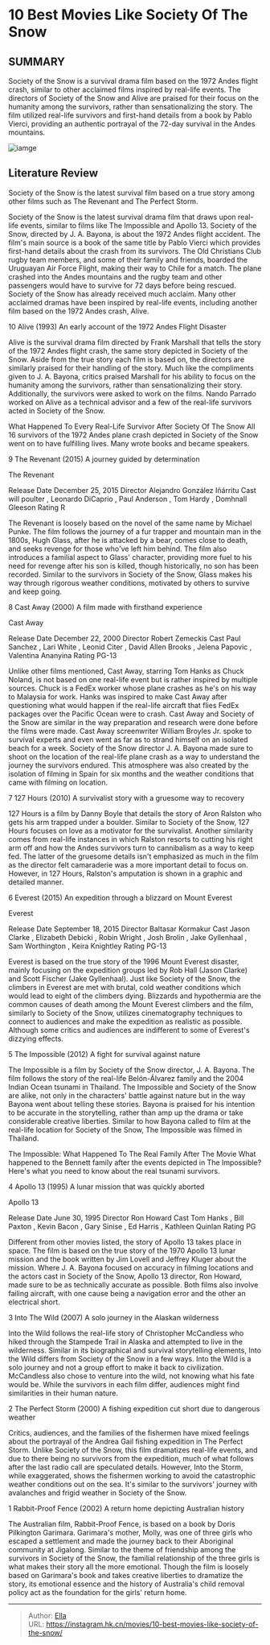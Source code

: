 # 10 Best Movies Like Society Of The Snow


## SUMMARY 


 Society of the Snow is a survival drama film based on the 1972 Andes flight crash, similar to other acclaimed films inspired by real-life events. 
 The directors of Society of the Snow and Alive are praised for their focus on the humanity among the survivors, rather than sensationalizing the story. 
 The film utilized real-life survivors and first-hand details from a book by Pablo Vierci, providing an authentic portrayal of the 72-day survival in the Andes mountains. 

![iamge](https://static1.srcdn.com/wordpress/wp-content/uploads/2024/01/best-movies-like-society-of-the-snow.jpg)

## Literature Review

Society of the Snow is the latest survival film based on a true story among other films such as The Revenant and The Perfect Storm. 




Society of the Snow is the latest survival drama film that draws upon real-life events, similar to films like The Impossible and Apollo 13. Society of the Snow, directed by J. A. Bayona, is about the 1972 Andes flight accident. The film&#39;s main source is a book of the same title by Pablo Vierci which provides first-hand details about the crash from its survivors.
The Old Christians Club rugby team members, and some of their family and friends, boarded the Uruguayan Air Force Flight, making their way to Chile for a match. The plane crashed into the Andes mountains and the rugby team and other passengers would have to survive for 72 days before being rescued. Society of the Snow has already received much acclaim. Many other acclaimed dramas have been inspired by real-life events, including another film based on the 1972 Andes crash, Alive.









 








 10  Alive (1993) 
An early account of the 1972 Andes Flight Disaster


 







Alive is the survival drama film directed by Frank Marshall that tells the story of the 1972 Andes flight crash, the same story depicted in Society of the Snow. Aside from the true story each film is based on, the directors are similarly praised for their handling of the story. Much like the compliments given to J. A. Bayona, critics praised Marshall for his ability to focus on the humanity among the survivors, rather than sensationalizing their story. Additionally, the survivors were asked to work on the films. Nando Parrado worked on Alive as a technical advisor and a few of the real-life survivors acted in Society of the Snow.
            
 
 What Happened To Every Real-Life Survivor After Society Of The Snow 
All 16 survivors of the 1972 Andes plane crash depicted in Society of the Snow went on to have fulfilling lives. Many wrote books and became speakers.








 9  The Revenant (2015) 
A journey guided by determination
        

  The Revenant  


  Release Date    December 25, 2015     Director    Alejandro González Iñárritu     Cast    will poulter , Leonardo DiCaprio , Paul Anderson , Tom Hardy , Domhnall Gleeson     Rating    R    


The Revenant is loosely based on the novel of the same name by Michael Punke. The film follows the journey of a fur trapper and mountain man in the 1800s, Hugh Glass, after he is attacked by a bear, comes close to death, and seeks revenge for those who&#39;ve left him behind. The film also introduces a familial aspect to Glass&#39; character, providing more fuel to his need for revenge after his son is killed, though historically, no son has been recorded. Similar to the survivors in Society of the Snow, Glass makes his way through rigorous weather conditions, motivated by others to survive and keep going.





 8  Cast Away (2000) 
A film made with firsthand experience
        

  Cast Away  


  Release Date    December 22, 2000     Director    Robert Zemeckis     Cast    Paul Sanchez , Lari White , Leonid Citer , David Allen Brooks , Jelena Papovic , Valentina Ananyina     Rating    PG-13    


Unlike other films mentioned, Cast Away, starring Tom Hanks as Chuck Noland, is not based on one real-life event but is rather inspired by multiple sources. Chuck is a FedEx worker whose plane crashes as he&#39;s on his way to Malaysia for work. Hanks was inspired to make Cast Away after questioning what would happen if the real-life aircraft that flies FedEx packages over the Pacific Ocean were to crash. Cast Away and Society of the Snow are similar in the way preparation and research were done before the films were made.
Cast Away screenwriter William Broyles Jr. spoke to survival experts and even went as far as to strand himself on an isolated beach for a week. Society of the Snow director J. A. Bayona made sure to shoot on the location of the real-life plane crash as a way to understand the journey the survivors endured. This atmosphere was also created by the isolation of filming in Spain for six months and the weather conditions that came with filming on location.





 7  127 Hours (2010) 
A survivalist story with a gruesome way to recovery
        

127 Hours is a film by Danny Boyle that details the story of Aron Ralston who gets his arm trapped under a boulder. Similar to Society of the Snow, 127 Hours focuses on love as a motivator for the survivalist. Another similarity comes from real-life instances in which Ralston resorts to cutting his right arm off and how the Andes survivors turn to cannibalism as a way to keep fed. The latter of the gruesome details isn&#39;t emphasized as much in the film as the director felt camaraderie was a more important detail to focus on. However, in 127 Hours, Ralston&#39;s amputation is shown in a graphic and detailed manner.





 6  Everest (2015) 
An expedition through a blizzard on Mount Everest
        

  Everest  


  Release Date    September 18, 2015     Director    Baltasar Kormakur     Cast    Jason Clarke , Elizabeth Debicki , Robin Wright , Josh Brolin , Jake Gyllenhaal , Sam Worthington , Keira Knightley     Rating    PG-13    


Everest is based on the true story of the 1996 Mount Everest disaster, mainly focusing on the expedition groups led by Rob Hall (Jason Clarke) and Scott Fischer (Jake Gyllenhaal). Just like Society of the Snow, the climbers in Everest are met with brutal, cold weather conditions which would lead to eight of the climbers dying. Blizzards and hypothermia are the common causes of death among the Mount Everest climbers and the film, similarly to Society of the Snow, utilizes cinematography techniques to connect to audiences and make the expedition as realistic as possible. Although some critics and audiences are indifferent to some of Everest&#39;s dizzying effects.





 5  The Impossible (2012) 
A fight for survival against nature
        

The Impossible is a film by Society of the Snow director, J. A. Bayona. The film follows the story of the real-life Belón-Álvarez family and the 2004 Indian Ocean tsunami in Thailand. The Impossible and Society of the Snow are alike, not only in the characters&#39; battle against nature but in the way Bayona went about telling these stories. Bayona is praised for his intention to be accurate in the storytelling, rather than amp up the drama or take considerable creative liberties. Similar to how Bayona called to film at the real-life location for Society of the Snow, The Impossible was filmed in Thailand.
            
 
 The Impossible: What Happened To The Real Family After The Movie 
What happened to the Bennett family after the events depicted in The Impossible? Here&#39;s what you need to know about the real tsunami survivors.








 4  Apollo 13 (1995) 
A lunar mission that was quickly aborted


 







  Apollo 13  


  Release Date    June 30, 1995     Director    Ron Howard     Cast    Tom Hanks , Bill Paxton , Kevin Bacon , Gary Sinise , Ed Harris , Kathleen Quinlan     Rating    PG    


Different from other movies listed, the story of Apollo 13 takes place in space. The film is based on the true story of the 1970 Apollo 13 lunar mission and the book written by Jim Lovell and Jeffrey Kluger about the mission. Where J. A. Bayona focused on accuracy in filming locations and the actors cast in Society of the Snow, Apollo 13 director, Ron Howard, made sure to be as technically accurate as possible. Both films also involve failing aircraft, with one cause being a navigation error and the other an electrical short.





 3  Into The Wild (2007) 
A solo journey in the Alaskan wilderness
        

Into the Wild follows the real-life story of Christopher McCandless who hiked through the Stampede Trail in Alaska and attempted to live in the wilderness. Similar in its biographical and survival storytelling elements, Into the Wild differs from Society of the Snow in a few ways. Into the Wild is a solo journey and not a group effort to make it back to civilization. McCandless also chose to venture into the wild, not knowing what his fate would be. While the survivors in each film differ, audiences might find similarities in their human nature.





 2  The Perfect Storm (2000) 
A fishing expedition cut short due to dangerous weather
        

Critics, audiences, and the families of the fishermen have mixed feelings about the portrayal of the Andrea Gail fishing expedition in The Perfect Storm. Unlike Society of the Snow, this film dramatizes real-life events, and due to there being no survivors from the expedition, much of what follows after the last radio call are speculated details. However, Into the Storm, while exaggerated, shows the fishermen working to avoid the catastrophic weather conditions out on the sea. It&#39;s similar to the survivors&#39; journey with avalanches and frigid weather in Society of the Snow.





 1  Rabbit-Proof Fence (2002) 
A return home depicting Australian history


 







The Australian film, Rabbit-Proof Fence, is based on a book by Doris Pilkington Garimara. Garimara&#39;s mother, Molly, was one of three girls who escaped a settlement and made the journey back to their Aboriginal community at Jigalong. Similar to the theme of friendship among the survivors in Society of the Snow, the familial relationship of the three girls is what makes their story all the more emotional. Though the film is loosely based on Garimara&#39;s book and takes creative liberties to dramatize the story, its emotional essence and the history of Australia&#39;s child removal policy act as the foundation for the girls&#39; return home. 

---

> Author: [Ella](https://instagram.hk.cn/)  
> URL: https://instagram.hk.cn/movies/10-best-movies-like-society-of-the-snow/  

